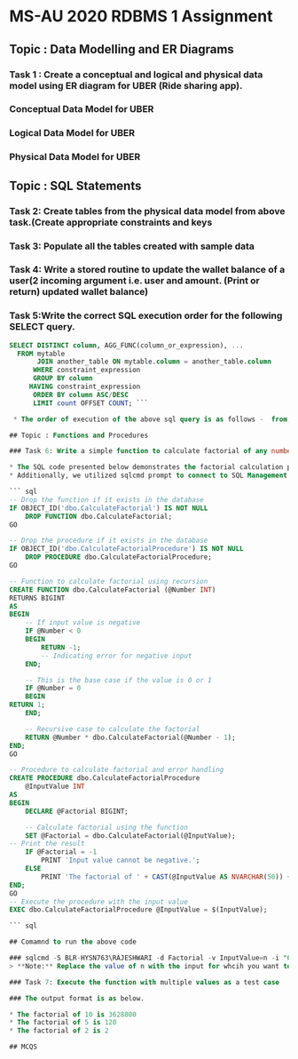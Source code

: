 # MS-AU 2020 RDBMS 1 Assignment

## Topic : Data Modelling and ER Diagrams

### Task 1 : Create a conceptual and logical and physical data model using ER diagram for UBER (Ride sharing app).

### Conceptual Data Model for UBER

### Logical Data Model for UBER

### Physical Data Model for UBER

## Topic : SQL Statements

### Task 2: Create tables from the physical data model from above task.(Create appropriate constraints and keys
### Task 3: Populate all the tables created with sample data

### Task 4: Write a stored routine to update the wallet balance of a user(2 incoming argument i.e. user and amount. (Print or return) updated wallet balance)

### Task 5:Write the correct SQL execution order for the following SELECT query.
               
``` sql
SELECT DISTINCT column, AGG_FUNC(column_or_expression), ...  
  FROM mytable 
       JOIN another_table ON mytable.column = another_table.column 
      WHERE constraint_expression 
      GROUP BY column 
     HAVING constraint_expression 
      ORDER BY column ASC/DESC 
      LIMIT count OFFSET COUNT; ```

 * The order of execution of the above sql query is as follows -  from, join, where, group_by, Having, select, order_by, limit offset

## Topic : Functions and Procedures 

### Task 6: Write a simple function to calculate factorial of any number. (function accepts an IN parameter and returns the factorial of that).

* The SQL code presented below demonstrates the factorial calculation program making use of recursion, leveraging functions and procedures. 
* Additionally, we utilized sqlcmd prompt to connect to SQL Management Studio, allowing users to input a value and obtain the factorial of the specified number.

``` sql
-- Drop the function if it exists in the database
IF OBJECT_ID('dbo.CalculateFactorial') IS NOT NULL
    DROP FUNCTION dbo.CalculateFactorial;
GO

-- Drop the procedure if it exists in the database
IF OBJECT_ID('dbo.CalculateFactorialProcedure') IS NOT NULL
    DROP PROCEDURE dbo.CalculateFactorialProcedure;
GO

-- Function to calculate factorial using recursion
CREATE FUNCTION dbo.CalculateFactorial (@Number INT)
RETURNS BIGINT
AS
BEGIN
    -- If input value is negative
    IF @Number < 0
    BEGIN
        RETURN -1; 
		-- Indicating error for negative input
    END;

    -- This is the base case if the value is 0 or 1
    IF @Number = 0
    BEGIN
RETURN 1;
    END;

    -- Recursive case to calculate the factorial
    RETURN @Number * dbo.CalculateFactorial(@Number - 1);
END;
GO

-- Procedure to calculate factorial and error handling
CREATE PROCEDURE dbo.CalculateFactorialProcedure 
    @InputValue INT
AS
BEGIN
    DECLARE @Factorial BIGINT;

    -- Calculate factorial using the function
    SET @Factorial = dbo.CalculateFactorial(@InputValue);
-- Print the result
    IF @Factorial = -1
        PRINT 'Input value cannot be negative.';
    ELSE
        PRINT 'The factorial of ' + CAST(@InputValue AS NVARCHAR(50)) + ' is ' + CAST(@Factorial AS NVARCHAR(50));
END;
GO
-- Execute the procedure with the input value
EXEC dbo.CalculateFactorialProcedure @InputValue = $(InputValue);

``` sql

## Comamnd to run the above code

### sqlcmd -S BLR-HYSN763\RAJESHWARI -d Factorial -v InputValue=n -i "C:\Users\pavuluri.r_INT1573\Documents\SQL Server Management Studio\Factorial.sql"
> **Note:** Replace the value of n with the input for whcih you want to find the factorial and also with your respective server name and destination of your sql file.

### Task 7: Execute the function with multiple values as a test case

### The output format is as below.

* The factorial of 10 is 3628800
* The factorial of 5 is 120
* The factorial of 2 is 2

## MCQS

